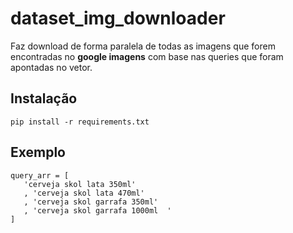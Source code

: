 # dataset_img_downloader

Faz download de forma paralela de todas as imagens que forem encontradas no **google imagens** com base nas queries que foram apontadas no vetor.

## Instalação

 ```
pip install -r requirements.txt
```

## Exemplo

 ```
query_arr = [
    'cerveja skol lata 350ml'
    , 'cerveja skol lata 470ml'
    , 'cerveja skol garrafa 350ml'
    , 'cerveja skol garrafa 1000ml  '
]
```